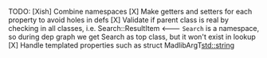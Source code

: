 TODO:
[Xish] Combine namespaces
[X] Make getters and setters for each property to avoid holes in defs
[X] Validate if parent class is real by checking in all classes, i.e. Search::ResultItem <--- `Search` is a namespace, so during dep graph we get Search as top class, but it won't exist in lookup
[X] Handle templated properties such as struct MadlibArgT<std::string>
